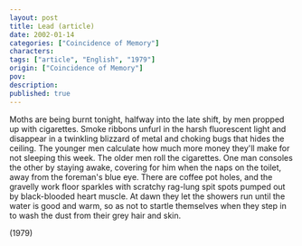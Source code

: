 ```yaml
---
layout: post
title: Lead (article)
date: 2002-01-14
categories: ["Coincidence of Memory"]
characters: 
tags: ["article", "English", "1979"]
origin: ["Coincidence of Memory"]
pov: 
description: 
published: true
---
```


Moths are being burnt tonight, halfway into the late shift, by men propped up with cigarettes. Smoke ribbons unfurl in the harsh fluorescent light and disappear in a twinkling blizzard of metal and choking bugs that hides the ceiling. The younger men calculate how much more money they'll make for not sleeping this week. The older men roll the cigarettes. One man consoles the other by staying awake, covering for him when the naps on the toilet, away from the foreman's blue eye. There are coffee pot holes, and the gravelly work floor sparkles with scratchy rag-lung spit spots pumped out by black-blooded heart muscle. At dawn they let the showers run until the water is good and warm, so as not to startle themselves when they step in to wash the dust from their grey hair and skin.

(1979)


